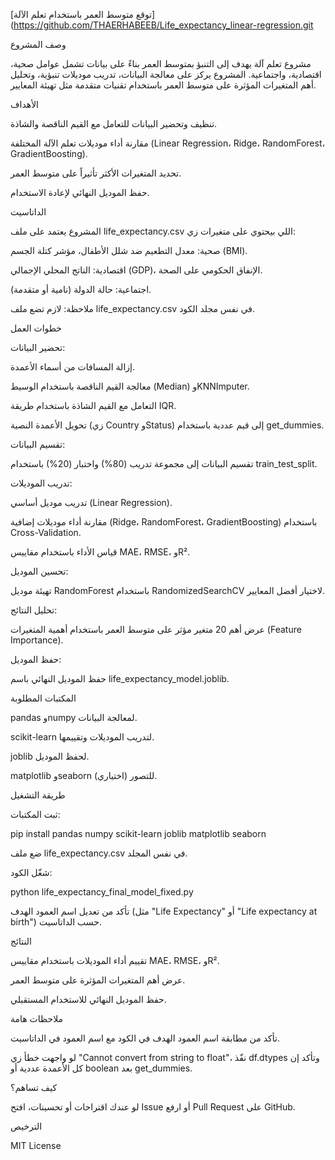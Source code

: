 [توقع متوسط العمر باستخدام تعلم الآلة](https://github.com/THAERHABEEB/Life_expectancy_linear-regression.git

وصف المشروع

مشروع تعلم آلة يهدف إلى التنبؤ بمتوسط العمر بناءً على بيانات تشمل عوامل صحية، اقتصادية، واجتماعية. المشروع يركز على معالجة البيانات، تدريب موديلات تنبؤية، وتحليل أهم المتغيرات المؤثرة على متوسط العمر باستخدام تقنيات متقدمة مثل تهيئة المعايير.

الأهداف





تنظيف وتحضير البيانات للتعامل مع القيم الناقصة والشاذة.



مقارنة أداء موديلات تعلم الآلة المختلفة (Linear Regression، Ridge، RandomForest، GradientBoosting).



تحديد المتغيرات الأكثر تأثيراً على متوسط العمر.



حفظ الموديل النهائي لإعادة الاستخدام.

الداتاسيت

المشروع يعتمد على ملف life_expectancy.csv اللي بيحتوي على متغيرات زي:





صحية: معدل التطعيم ضد شلل الأطفال، مؤشر كتلة الجسم (BMI).



اقتصادية: الناتج المحلي الإجمالي (GDP)، الإنفاق الحكومي على الصحة.



اجتماعية: حالة الدولة (نامية أو متقدمة).

ملاحظة: لازم تضع ملف life_expectancy.csv في نفس مجلد الكود.

خطوات العمل





تحضير البيانات:





إزالة المسافات من أسماء الأعمدة.



معالجة القيم الناقصة باستخدام الوسيط (Median) وKNNImputer.



التعامل مع القيم الشاذة باستخدام طريقة IQR.



تحويل الأعمدة النصية (زي Country وStatus) إلى قيم عددية باستخدام get_dummies.



تقسيم البيانات:





تقسيم البيانات إلى مجموعة تدريب (80%) واختبار (20%) باستخدام train_test_split.



تدريب الموديلات:





تدريب موديل أساسي (Linear Regression).



مقارنة أداء موديلات إضافية (Ridge، RandomForest، GradientBoosting) باستخدام Cross-Validation.



قياس الأداء باستخدام مقاييس MAE، RMSE، وR².



تحسين الموديل:





تهيئة موديل RandomForest باستخدام RandomizedSearchCV لاختيار أفضل المعايير.



تحليل النتائج:





عرض أهم 20 متغير مؤثر على متوسط العمر باستخدام أهمية المتغيرات (Feature Importance).



حفظ الموديل:





حفظ الموديل النهائي باسم life_expectancy_model.joblib.

المكتبات المطلوبة





pandas وnumpy لمعالجة البيانات.



scikit-learn لتدريب الموديلات وتقييمها.



joblib لحفظ الموديل.



matplotlib وseaborn للتصور (اختياري).

طريقة التشغيل





ثبت المكتبات:

pip install pandas numpy scikit-learn joblib matplotlib seaborn



ضع ملف life_expectancy.csv في نفس المجلد.



شغّل الكود:

python life_expectancy_final_model_fixed.py



تأكد من تعديل اسم العمود الهدف (مثل "Life Expectancy" أو "Life expectancy at birth") حسب الداتاسيت.

النتائج





تقييم أداء الموديلات باستخدام مقاييس MAE، RMSE، وR².



عرض أهم المتغيرات المؤثرة على متوسط العمر.



حفظ الموديل النهائي للاستخدام المستقبلي.

ملاحظات هامة





تأكد من مطابقة اسم العمود الهدف في الكود مع اسم العمود في الداتاسيت.



لو واجهت خطأ زي "Cannot convert from string to float"، نفّذ df.dtypes وتأكد إن كل الأعمدة عددية أو boolean بعد get_dummies.

كيف تساهم؟

لو عندك اقتراحات أو تحسينات، افتح Issue أو ارفع Pull Request على GitHub.

الترخيص

MIT License
